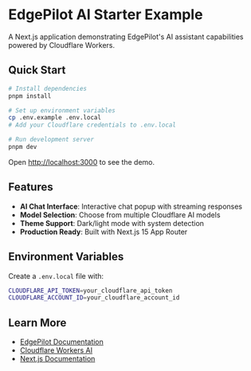 # EdgePilot AI Starter Example

A Next.js application demonstrating EdgePilot's AI assistant capabilities powered by Cloudflare Workers.

## Quick Start

```bash
# Install dependencies
pnpm install

# Set up environment variables
cp .env.example .env.local
# Add your Cloudflare credentials to .env.local

# Run development server
pnpm dev
```

Open [http://localhost:3000](http://localhost:3000) to see the demo.

## Features

- **AI Chat Interface**: Interactive chat popup with streaming responses
- **Model Selection**: Choose from multiple Cloudflare AI models
- **Theme Support**: Dark/light mode with system detection
- **Production Ready**: Built with Next.js 15 App Router

## Environment Variables

Create a `.env.local` file with:

```bash
CLOUDFLARE_API_TOKEN=your_cloudflare_api_token
CLOUDFLARE_ACCOUNT_ID=your_cloudflare_account_id
```

## Learn More

- [EdgePilot Documentation](https://github.com/edgepilot/edgepilot-ai)
- [Cloudflare Workers AI](https://developers.cloudflare.com/workers-ai/)
- [Next.js Documentation](https://nextjs.org/docs)
